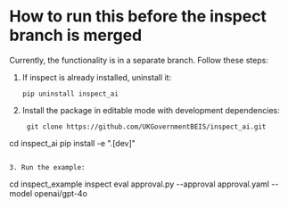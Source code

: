 # How to run this before the inspect branch is merged

Currently, the functionality is in a separate branch. Follow these steps:

1. If inspect is already installed, uninstall it:

   ```
   pip uninstall inspect_ai
   ```

2. Install the package in editable mode with development dependencies:

   ```
    git clone https://github.com/UKGovernmentBEIS/inspect_ai.git
 cd inspect_ai
 pip install -e ".[dev]"
   ```

3. Run the example:

   ```
   cd inspect_example
   inspect eval approval.py --approval approval.yaml --model openai/gpt-4o
   ```
